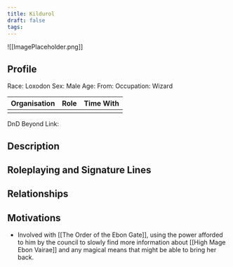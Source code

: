 ```yaml
---
title: Kildurol
draft: false
tags:
---
```

![[ImagePlaceholder.png]]

## Profile
Race: Loxodon
Sex: Male
Age: 
From:
Occupation: Wizard

| Organisation | Role | Time With |
| ------------ | ---- | --------- |
|              |      |           

DnD Beyond Link:

## Description

## Roleplaying and Signature Lines

## Relationships

## Motivations

- Involved with [[The Order of the Ebon Gate]], using the power afforded to him by the council to slowly find more information about [[High Mage Ebon Vairae]] and any magical means that might be able to bring her back.


